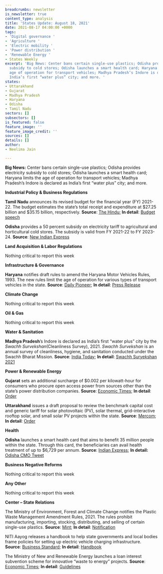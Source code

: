 ```yaml
---
breadcrumbs: newsletter
is_newsletter: true
content_type: analysis
title: 'States Update: August 18, 2021'
date: 2021-08-17 04:00:00 +0000
tags:
- 'Digital governance '
- 'Agriculture '
- 'Electric mobility '
- 'Power distribution '
- 'Renewable Energy '
- States Weekly
excerpt: 'Big News: Center bans certain single-use plastics; Odisha provides electricity
  subsidy to cold stores; Odisha launches a smart health card; Haryana limits the
  age of operation for transport vehicles; Madhya Pradesh’s Indore is declared as
  India’s first “water plus” city; and more. '
states:
- Uttarakhand
- Gujarat
- Madhya Pradesh
- Haryana
- Odisha
- Tamil Nadu
sectors: []
subsectors: []
is_featured: false
feature_image: ''
feature_image_credit: ''
sources: []
details: []
author:
- Neelima Jain

---
```

**Big News:** Center bans certain single-use plastics; Odisha provides electricity subsidy to cold stores; Odisha launches a smart health card; Haryana limits the age of operation for transport vehicles; Madhya Pradesh’s Indore is declared as India’s first “water plus” city; and more.

**Industrial Policy & Business Regulations**

**Tamil Nadu** announces its revised budget for the financial year (FY) 2021-22. The budget estimates the state’s total receipt and expenditure at $27.25 billion and $35.15 billion, respectively. **Source**: [The Hindu;](https://www.thehindu.com/news/national/tamil-nadu/tamil-nadu-governments-first-budget-after-election-highlights/article35890900.ece) **In detail**: [Budget speech](http://www.tnbudget.tn.gov.in/tnweb_files/Budget_speech_RBE_ENG_2021_22.pdf)

**Odisha** provides a 50 percent subsidy on electricity tariff to agricultural and horticultural cold stores. The subsidy is valid from FY 2021-22 to FY 2023-24. **Source**: [New Indian Express](https://www.newindianexpress.com/states/odisha/2021/aug/15/50-per-cent-power-subsidy-for-odishas-cold-stores-2344957.html)

**Land Acquisition & Labor Regulations**

Nothing critical to report this week

**Infrastructure & Governance**

**Haryana** notifies draft rules to amend the Haryana Motor Vehicles Rules, 1993. The new rules limit the age of operation for various types of transport vehicles in the state. **Source**: [Daily Pioneer](https://www.dailypioneer.com/2021/state-editions/haryana-to-ban-plying-of-15-year-old-vehicles.html); **In detail**: [Press Release](https://manoharlalkhattar.in/node/21651)

**Climate Change**

Nothing critical to report this week

**Oil & Gas**

Nothing critical to report this week

**Water & Sanitation**

**Madhya Pradesh**’s Indore is declared as India’s first “water plus” city by the _Swachh Survekshan_(Cleanliness Survey), 2021. _Swachh Survekshan_ is an annual survey of cleanliness, hygiene, and sanitation conducted under the Swachh Bharat Mission. **Source**: [India Today](https://www.indiatoday.in/cities/indore/story/madhya-pradesh-indore-becomes-india-first-water-plus-city-swachh-survekshan-1839892-2021-08-12); **In detail**: [Swachh Suryekshan 2021](https://swachhsurvekshan2021.org/ImpDocs/SS2020fullreport.pdf)

**Power & Renewable Energy**

**Gujarat** sets an additional surcharge of $0.002 per kilowatt-hour for consumers who procure open access power from sources other than the state’s power distribution companies. **Source**: [Economic Times](https://energy.economictimes.indiatimes.com/news/power/additional-surcharge-set-at-51p/kwh/85198468); **In detail**: [Order](https://gercin.org/wp-content/uploads/2021/08/Order.pdf)

**Uttarakhand** issues a draft proposal to review the benchmark capital cost and generic tariff for solar photovoltaic (PV), solar thermal, grid-interactive rooftop solar, and small solar PV projects within the state. **Source**: [Mercom](https://mercomindia.com/generic-tariff-solar-projects-proposed-reduced-uttarakhand/); **In detail**: [Order](http://www.uerc.gov.in/Draft%20documents/2021/July/Draft%20Order%20dt.%2030.07.21%20on%20benchmark%20capital%20cost/Draft%20Order%20dt.%2030.07.21%20on%20benchmark%20capital%20cost.pdf)

**Health**

**Odisha** launches a smart health card that aims to benefit 35 million people within the state. Through this card, the beneficiaries can avail health treatment of up to $6,729 per annum. **Source**: [Indian Express](https://indianexpress.com/article/cities/bhubaneswar/odisha-cm-launches-smart-health-cards-to-benefit-over-3-5-crore-people-7454673/); **In detail:** [Odisha CMO Tweet](https://twitter.com/CMO_Odisha/status/1427465639518605316)

**Business Negative Reforms**

Nothing critical to report this week

**Any Other**

Nothing critical to report this week

**Center – State Relations**

The Ministry of Environment, Forest and Climate Change notifies the Plastic Waste Management Amendment Rules, 2021. The rules prohibit manufacturing, importing, stocking, distributing, and selling of certain single-use plastics. **Source**: [Mint](https://www.livemint.com/politics/policy/govt-notifies-amended-rules-for-identified-single-use-plastic-items-11628865452273.html); **In detail**: [Notification](https://static.pib.gov.in/WriteReadData/specificdocs/documents/2021/aug/doc202181311.pdf)

NITI Aayog releases a handbook to help state governments and local bodies frame policies for setting up electric vehicle charging infrastructure. **Source**: [Business Standard](https://www.business-standard.com/article/economy-policy/niti-aayog-releases-handbook-for-ev-charging-infra-implementation-121081201236_1.html); **In detail**: [Handbook](http://www.niti.gov.in/sites/default/files/2021-08/HandbookforEVChargingInfrastructureImplementation081221.pdf)

The Ministry of New and Renewable Energy launches a loan interest subvention scheme for innovative “waste to energy” projects. **Source**: [Economic Times](https://energy.economictimes.indiatimes.com/news/renewable/mnre-launches-interest-subvention-scheme-for-waste-to-energy-biomethanation-projects/85229553); **In detail**: [Guidelines](https://xfiles.unido.org/index.php/s/sGddSTGfwoLyMjz?dir=undefined&openfile=3763863)
